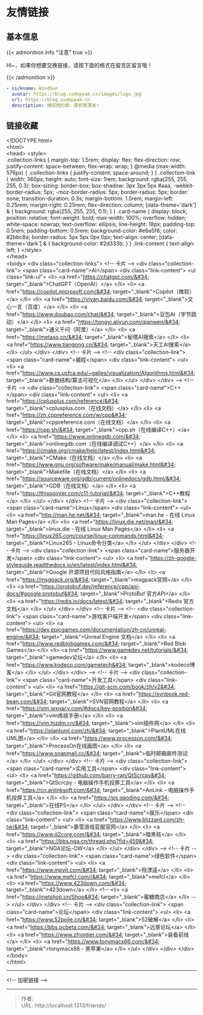 # 友情链接



## 基本信息
{{&lt; admonition info &#34;注意&#34; true &gt;}}

Hi~，如果你想要交换链接，请按下面的格式在留言区留言哦！

{{&lt; /admonition &gt;}}
```yaml
- nickname: WindSun
  avatar: https://blog.codepeak.cn/images/logo.jpg
  url: https://blog.codepeak.cn
  description: 博观而约取，厚积而薄发!
```

## 链接收藏

&lt;!DOCTYPE html&gt;  
&lt;html&gt;  
&lt;head&gt;
    &lt;style&gt;  
      .collection-links {
          margin-top: 1.5rem;
          display: flex;
          flex-direction: row;
          justify-content: space-between;
          flex-wrap: wrap;
      }
      @media (max-width: 576px) {
          .collection-links {
              justify-content: space-around;
          }
      }
      .collection-link {
          width: 360px;
          height: auto;
          font-size: 1rem;
          background: rgba(255, 255, 255, 0.3);
          box-sizing: border-box;
          box-shadow: 3px 3px 5px #aaa;
          -webkit-border-radius: 5px;
          -moz-border-radius: 5px;
          border-radius: 5px;
          border: none;
          transition-duration: 0.3s;
          margin-bottom: 1.5rem;
          margin-left: 0.25rem;
          margin-right: 0.25rem;
          flex-direction: column;
          [data-theme=&#39;dark&#39;] &amp; {
            background: rgba(255, 255, 255, 0.1);
          }
      }
      .card-name {
          display: block;
          position: relative;
          font-weight: bold;
          max-width: 100%;
          overflow: hidden;
          white-space: nowrap;
          text-overflow: ellipsis;
          line-height: 18px;
          padding-top: 0.5rem;
          padding-bottom: 0.5rem;
          background-color: #e6e5f8;
          color: #2bbc8a;
          border-radius: 5px 5px 0px 0px;
          text-align: center;
          [data-theme=&#39;dark&#39;] &amp; {
            background-color: #2d333b;
          }
      }
      .link-content {
        text-align: left;
      }
    &lt;/style&gt;  
&lt;/head&gt;  
&lt;body&gt;
  &lt;div class=&#34;collection-links&#34;&gt;
    &lt;!-- 卡片 --&gt;
    &lt;div class=&#34;collection-link&#34;&gt;
      &lt;span class=&#34;card-name&#34;&gt;AI&lt;/span&gt;
      &lt;div class=&#34;link-content&#34;&gt;
        &lt;ul class=&#34;link-ul&#34;&gt;
            &lt;li&gt; &lt;a href=&#34;https://chatgpt.com/&#34; target=&#34;_blank&#34;&gt;ChatGPT（OpenAI）&lt;/a&gt; &lt;/li&gt;
            &lt;li&gt; &lt;a href=&#34;https://copilot.microsoft.com/&#34; target=&#34;_blank&#34;&gt;Copilot（微软）&lt;/a&gt; &lt;/li&gt;
            &lt;li&gt; &lt;a href=&#34;https://yiyan.baidu.com/&#34; target=&#34;_blank&#34;&gt;文心一言（百度）&lt;/a&gt; &lt;/li&gt;
            &lt;li&gt; &lt;a href=&#34;https://www.doubao.com/chat/&#34; target=&#34;_blank&#34;&gt;豆包AI（字节跳动）&lt;/a&gt; &lt;/li&gt;
            &lt;li&gt; &lt;a href=&#34;https://tongyi.aliyun.com/qianwen/&#34; target=&#34;_blank&#34;&gt;通义千问（阿里）&lt;/a&gt; &lt;/li&gt;
            &lt;li&gt; &lt;a href=&#34;https://metaso.cn/&#34; target=&#34;_blank&#34;&gt;秘塔AI搜索&lt;/a&gt; &lt;/li&gt;
            &lt;li&gt; &lt;a href=&#34;https://www.tiangong.cn/&#34; target=&#34;_blank&#34;&gt;天工AI搜索&lt;/a&gt; &lt;/li&gt;
        &lt;/ul&gt;
      &lt;/div&gt;
    &lt;/div&gt;
    &lt;!-- 卡片 --&gt;
    &lt;!-- &lt;div class=&#34;collection-link&#34;&gt;
      &lt;span class=&#34;card-name&#34;&gt;编程&lt;/span&gt;
      &lt;div class=&#34;link-content&#34;&gt;
        &lt;ul&gt;
            &lt;li&gt; &lt;a href=&#34;https://www.cs.usfca.edu/~galles/visualization/Algorithms.html&#34; target=&#34;_blank&#34;&gt;数据结构/算法可视化&lt;/a&gt; &lt;/li&gt;
        &lt;/ul&gt;
      &lt;/div&gt;
    &lt;/div&gt; --&gt;
    &lt;!-- 卡片 --&gt;
    &lt;div class=&#34;collection-link&#34;&gt;
      &lt;span class=&#34;card-name&#34;&gt;C&#43;&#43;&lt;/span&gt;
      &lt;div class=&#34;link-content&#34;&gt;
        &lt;ul&gt;
            &lt;li&gt; &lt;a href=&#34;https://cplusplus.com/reference/&#34; target=&#34;_blank&#34;&gt;cplusplus.com（在线文档）&lt;/a&gt; &lt;/li&gt;
            &lt;li&gt; &lt;a href=&#34;https://zh.cppreference.com/w/cpp&#34; target=&#34;_blank&#34;&gt;cppreference.com（在线文档）&lt;/a&gt; &lt;/li&gt;
            &lt;li&gt; &lt;a href=&#34;https://cpp.sh/&#34; target=&#34;_blank&#34;&gt;cpp.sh（在线编译C&#43;&#43;）&lt;/a&gt; &lt;/li&gt;
            &lt;li&gt; &lt;a href=&#34;https://www.onlinegdb.com/&#34; target=&#34;_blank&#34;&gt;onlinegdb.com（在线编译调试C&#43;&#43;）&lt;/a&gt; &lt;/li&gt;
            &lt;li&gt; &lt;a href=&#34;https://cmake.org/cmake/help/latest/index.html&#34; target=&#34;_blank&#34;&gt;CMake（在线文档）&lt;/a&gt; &lt;/li&gt;
            &lt;li&gt; &lt;a href=&#34;https://www.gnu.org/software/make/manual/make.html&#34; target=&#34;_blank&#34;&gt;Makefile（在线文档）&lt;/a&gt; &lt;/li&gt;
            &lt;li&gt; &lt;a href=&#34;https://sourceware.org/gdb/current/onlinedocs/gdb.html/&#34; target=&#34;_blank&#34;&gt;GDB（在线文档）&lt;/a&gt; &lt;/li&gt;
            &lt;li&gt; &lt;a href=&#34;https://thispointer.com/c11-tutorial/&#34; target=&#34;_blank&#34;&gt;C&#43;&#43;教程&lt;/a&gt; &lt;/li&gt;
        &lt;/ul&gt;
      &lt;/div&gt;
    &lt;/div&gt;
    &lt;!-- 卡片 --&gt;
    &lt;div class=&#34;collection-link&#34;&gt;
      &lt;span class=&#34;card-name&#34;&gt;Linux&lt;/span&gt;
      &lt;div class=&#34;link-content&#34;&gt;
        &lt;ul&gt;
            &lt;li&gt; &lt;a href=&#34;http://man.he.net/&#34; target=&#34;_blank&#34;&gt;man.he - 在线 Linux Man Pages&lt;/a&gt; &lt;/li&gt;
            &lt;li&gt; &lt;a href=&#34;https://linux.die.net/man/&#34; target=&#34;_blank&#34;&gt;linux.die - 在线 Linux Man Pages&lt;/a&gt; &lt;/li&gt;
            &lt;li&gt; &lt;a href=&#34;https://linux265.com/course/linux-commands.html&#34; target=&#34;_blank&#34;&gt;Linux265 - Linux命令分类&lt;/a&gt; &lt;/li&gt;
        &lt;/ul&gt;
      &lt;/div&gt;
    &lt;/div&gt;
    &lt;!-- 卡片 --&gt;
    &lt;div class=&#34;collection-link&#34;&gt;
      &lt;span class=&#34;card-name&#34;&gt;服务器开发&lt;/span&gt;
      &lt;div class=&#34;link-content&#34;&gt;
        &lt;ul&gt;
            &lt;li&gt; &lt;a href=&#34;https://zh-google-styleguide.readthedocs.io/en/latest/index.html&#34; target=&#34;_blank&#34;&gt;Google 开源项目代码风格指南&lt;/a&gt; &lt;/li&gt;
            &lt;li&gt; &lt;a href=&#34;https://msgpack.org/&#34; target=&#34;_blank&#34;&gt;msgpack官网&lt;/a&gt; &lt;/li&gt;
            &lt;li&gt; &lt;a href=&#34;https://protobuf.dev/reference/cpp/api-docs/#google.protobuf&#34; target=&#34;_blank&#34;&gt;ProtoBuf 官方API&lt;/a&gt; &lt;/li&gt;
            &lt;li&gt; &lt;a href=&#34;https://redis.io/docs/latest/&#34; target=&#34;_blank&#34;&gt;Redis 官方文档&lt;/a&gt; &lt;/li&gt;
        &lt;/ul&gt;
      &lt;/div&gt;
    &lt;/div&gt;
    &lt;!-- 卡片 --&gt;
    &lt;!-- &lt;div class=&#34;collection-link&#34;&gt;
      &lt;span class=&#34;card-name&#34;&gt;游戏客户端开发&lt;/span&gt;
      &lt;div class=&#34;link-content&#34;&gt;
        &lt;ul&gt;
            &lt;li&gt; &lt;a href=&#34;https://dev.epicgames.com/documentation/zh-cn/unreal-engine/&#34; target=&#34;_blank&#34;&gt;Unreal Engine 文档&lt;/a&gt; &lt;/li&gt;
            &lt;li&gt; &lt;a href=&#34;https://www.redblobgames.com/&#34; target=&#34;_blank&#34;&gt;Red Blob Games&lt;/a&gt; &lt;/li&gt;
            &lt;li&gt; &lt;a href=&#34;https://www.gamedev.net/tutorials/&#34; target=&#34;_blank&#34;&gt;gamedev论坛&lt;/a&gt; &lt;/li&gt;
            &lt;li&gt; &lt;a href=&#34;https://www.kodeco.com/gametech&#34; target=&#34;_blank&#34;&gt;kodeco博客&lt;/a&gt; &lt;/li&gt;
        &lt;/ul&gt;
      &lt;/div&gt;
    &lt;/div&gt; --&gt;
    &lt;!-- 卡片 --&gt;
    &lt;div class=&#34;collection-link&#34;&gt;
      &lt;span class=&#34;card-name&#34;&gt;开发工具&lt;/span&gt;
      &lt;div class=&#34;link-content&#34;&gt;
        &lt;ul&gt;
            &lt;li&gt; &lt;a href=&#34;https://git-scm.com/book/zh/v2&#34; target=&#34;_blank&#34;&gt;Git官网教程&lt;/a&gt; &lt;/li&gt;
            &lt;li&gt; &lt;a href=&#34;https://svnbook.red-bean.com/&#34; target=&#34;_blank&#34;&gt;SVN官网教程&lt;/a&gt; &lt;/li&gt;
            &lt;li&gt; &lt;a href=&#34;https://vim.wxnacy.com/#docs/key-position&#34; target=&#34;_blank&#34;&gt;vim练级手册&lt;/a&gt; &lt;/li&gt;
            &lt;li&gt; &lt;a href=&#34;https://vim.hizdm.cn/&#34; target=&#34;_blank&#34;&gt;vim插件网&lt;/a&gt; &lt;/li&gt;
            &lt;li&gt; &lt;a href=&#34;https://plantuml.com/zh/&#34; target=&#34;_blank&#34;&gt;PlantUML在线UML图&lt;/a&gt; &lt;/li&gt;
            &lt;li&gt; &lt;a href=&#34;https://www.processon.com/&#34; target=&#34;_blank&#34;&gt;ProcessOn在线画图&lt;/a&gt; &lt;/li&gt;
            &lt;li&gt; &lt;a href=&#34;https://www.snapmail.cc/&#34; target=&#34;_blank&#34;&gt;临时邮箱邮件测试&lt;/a&gt; &lt;/li&gt;
        &lt;/ul&gt;
      &lt;/div&gt;
    &lt;/div&gt;
    &lt;!-- 卡片 --&gt;
    &lt;div class=&#34;collection-link&#34;&gt;
      &lt;span class=&#34;card-name&#34;&gt;实用工具&lt;/span&gt;
      &lt;div class=&#34;link-content&#34;&gt;
        &lt;ul&gt;
            &lt;li&gt; &lt;a href=&#34;https://github.com/barry-ran/QtScrcpy&#34; target=&#34;_blank&#34;&gt;QtScrcpy - 电脑操作手机投屏工具&lt;/a&gt; &lt;/li&gt;
            &lt;li&gt; &lt;a href=&#34;https://cn.anlinksoft.com/&#34; target=&#34;_blank&#34;&gt;AnLink - 电脑操作手机投屏工具&lt;/a&gt; &lt;/li&gt;
            &lt;li&gt; &lt;a href=&#34;https://ps.gaoding.com/&#34; target=&#34;_blank&#34;&gt;在线PS&lt;/a&gt; &lt;/li&gt;
        &lt;/ul&gt;
      &lt;/div&gt;
    &lt;/div&gt;
    &lt;!-- 卡片 --&gt;
    &lt;!-- &lt;div class=&#34;collection-link&#34;&gt;
      &lt;span class=&#34;card-name&#34;&gt;娱乐&lt;/span&gt;
      &lt;div class=&#34;link-content&#34;&gt;
        &lt;ul&gt;
            &lt;li&gt; &lt;a href=&#34;https://www.blizzard.com/zh-tw/&#34; target=&#34;_blank&#34;&gt;暴雪游戏亚服官网&lt;/a&gt; &lt;/li&gt;
            &lt;li&gt; &lt;a href=&#34;https://www.d2core.com/&#34; target=&#34;_blank&#34;&gt;暗黑核&lt;/a&gt; &lt;/li&gt;
            &lt;li&gt; &lt;a href=&#34;https://bbs.nga.cn/thread.php?fid=459&#34; target=&#34;_blank&#34;&gt;NGA论坛-OW&lt;/a&gt; &lt;/li&gt;
        &lt;/ul&gt;
      &lt;/div&gt;
    &lt;/div&gt; --&gt;
    &lt;!-- 卡片 --&gt;
    &lt;div class=&#34;collection-link&#34;&gt;
      &lt;span class=&#34;card-name&#34;&gt;绿色软件&lt;/span&gt;
      &lt;div class=&#34;link-content&#34;&gt;
        &lt;ul&gt;
            &lt;li&gt; &lt;a href=&#34;https://www.mpyit.com/&#34; target=&#34;_blank&#34;&gt;殁漂遥&lt;/a&gt; &lt;/li&gt;
            &lt;li&gt; &lt;a href=&#34;https://www.mefcl.com//&#34; target=&#34;_blank&#34;&gt;mefcl&lt;/a&gt; &lt;/li&gt;
            &lt;li&gt; &lt;a href=&#34;https://www.423down.com/&#34; target=&#34;_blank&#34;&gt;423down&lt;/a&gt; &lt;/li&gt;
            &lt;!-- &lt;li&gt; &lt;a href=&#34;https://metshop.cn/Shop&#34; target=&#34;_blank&#34;&gt;蜜糖商店&lt;/a&gt; &lt;/li&gt; --&gt;
        &lt;/ul&gt;
      &lt;/div&gt;
    &lt;/div&gt;
    &lt;!-- 卡片 --&gt;
    &lt;div class=&#34;collection-link&#34;&gt;
      &lt;span class=&#34;card-name&#34;&gt;论坛&lt;/span&gt;
      &lt;div class=&#34;link-content&#34;&gt;
        &lt;ul&gt;
            &lt;li&gt; &lt;a href=&#34;https://www.52pojie.cn/&#34; target=&#34;_blank&#34;&gt;52破解&lt;/a&gt; &lt;/li&gt;
            &lt;li&gt; &lt;a href=&#34;https://bbs.pcbeta.com/&#34; target=&#34;_blank&#34;&gt;远景论坛&lt;/a&gt; &lt;/li&gt;
            &lt;li&gt; &lt;a href=&#34;https://www.zfrontier.com/&#34; target=&#34;_blank&#34;&gt;装备前线&lt;/a&gt; &lt;/li&gt;
            &lt;li&gt; &lt;a href=&#34;https://www.tonymacx86.com/&#34; target=&#34;_blank&#34;&gt;tonymacx86 - 黑苹果&lt;/a&gt; &lt;/li&gt;
        &lt;/ul&gt;
      &lt;/div&gt;
    &lt;/div&gt;
  &lt;/div&gt;
&lt;/body&gt;  
&lt;/html&gt;

---

&lt;!-- 加密链接 --&gt;

---

> 作者:   
> URL: http://localhost:1313/friends/  

